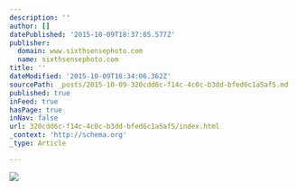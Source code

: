 ```yaml
---
description: ''
author: []
datePublished: '2015-10-09T18:37:05.577Z'
publisher:
  domain: www.sixthsensephoto.com
  name: sixthsensephoto.com
title: ''
dateModified: '2015-10-09T18:34:06.362Z'
sourcePath: _posts/2015-10-09-320cdd6c-f14c-4c0c-b3dd-bfed6c1a5af5.md
published: true
inFeed: true
hasPage: true
inNav: false
url: 320cdd6c-f14c-4c0c-b3dd-bfed6c1a5af5/index.html
_context: 'http://schema.org'
_type: Article

---
```

![](http://www.sixthsensephoto.com/photos/i-z732272/1/X2/i-z732272-X2.jpg)